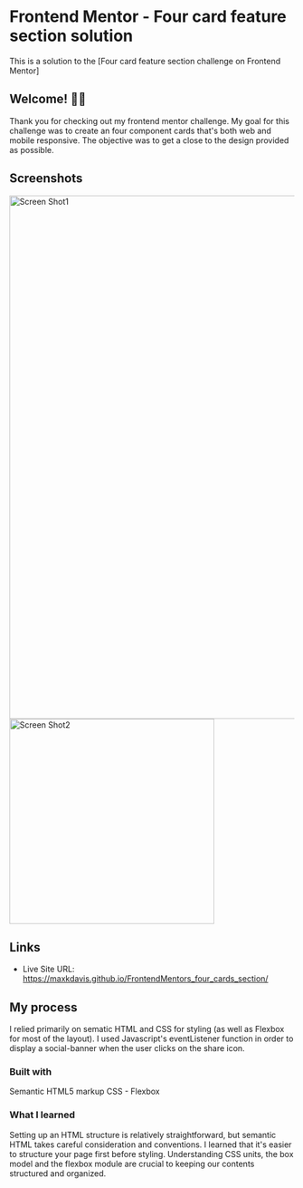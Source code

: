 # Frontend Mentor - Four card feature section solution

This is a solution to the [Four card feature section challenge on Frontend Mentor]

## Welcome! 👋🏻

Thank you for checking out my frontend mentor challenge. My goal for this challenge was to create an four component cards that's both web and mobile responsive. The objective was to get a close to the design provided as possible.

## Screenshots

<img width="924" alt="Screen Shot1" src="https://user-images.githubusercontent.com/7098417/153228043-f121f966-85d3-4892-b2f0-7c1733ac88de.png">

<img width="362" alt="Screen Shot2" src="https://user-images.githubusercontent.com/7098417/153228055-dbe17759-3ff2-45c2-9bab-3a7255c75bc2.png">

## Links

-   Live Site URL: https://maxkdavis.github.io/FrontendMentors_four_cards_section/

## My process

I relied primarily on sematic HTML and CSS for styling (as well as Flexbox for most of the layout). I used Javascript's eventListener function in order to display a social-banner when the user clicks on the share icon.

### Built with

Semantic HTML5 markup
CSS - Flexbox

### What I learned

Setting up an HTML structure is relatively straightforward, but semantic HTML takes careful consideration and conventions.
I learned that it's easier to structure your page first before styling.
Understanding CSS units, the box model and the flexbox module are crucial to keeping our contents structured and organized.
